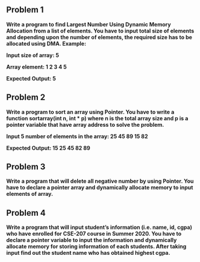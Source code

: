 ## Problem 1
**Write a program to find Largest Number Using Dynamic Memory Allocation from a list of 
elements. You have to input total size of elements and depending upon the number of 
elements, the required size has to be allocated using DMA. 
Example:**

**Input size of array: 5**

**Array element: 1 2 3 4 5**

**Expected Output: 5**

## Problem 2
**Write a program to sort an array using Pointer. You have to write a function sortarray(int n, int * p) where n is the total array size and p is a pointer variable that have array address to solve the problem.**

**Input 5 number of elements in the array: 25 45 89 15 82**

**Expected Output: 15 25 45 82 89**

## Problem 3

**Write a program that will delete all negative number by using Pointer. You have to declare a 
pointer array and dynamically allocate memory to input elements of array.**
  
## Problem 4

  **Write a program that will input student’s information (i.e. name, id, cgpa) who have enrolled for CSE-207 course in Summer 2020. You have to declare a pointer variable to input the 
information and dynamically allocate memory for storing information of each students. After 
taking input find out the student name who has obtained highest cgpa.**
